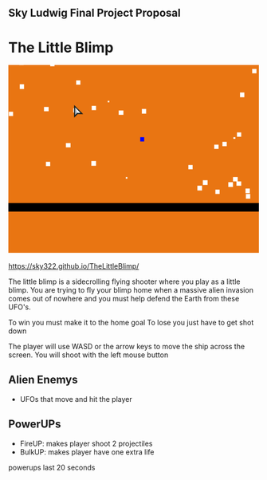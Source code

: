 Sky Ludwig
Final Project Proposal
-----------------------

The Little Blimp
=======================

![the great graphics of my game](TheLittleBlimp.PNG)

https://sky322.github.io/TheLittleBlimp/

The little blimp is a sidecrolling flying shooter where you play as a little blimp. You are trying to fly your blimp home when a massive alien invasion comes out of nowhere and you must help defend the Earth from these UFO's.

To win you must make it to the home goal
To lose you just have to get shot down

The player will use WASD or the arrow keys to move the ship across the screen. You will shoot with the left mouse button

Alien Enemys
------------------------

* UFOs that move and hit the player
	
PowerUPs
------------------------

- FireUP: makes player shoot 2 projectiles
- BulkUP: makes player have one extra life
	
powerups last 20 seconds
